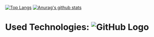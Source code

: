 [![Top Langs](https://github-readme-stats.vercel.app/api/top-langs/?username=cyla00&layout=compact&bg_color=1c201c&title_color=80ffd4&text_color=d0e5d7)](https://github.com/anuraghazra/github-readme-stats)
[![Anurag's github stats](https://github-readme-stats.vercel.app/api?username=cyla00&count_private=true&show_icons=true&&bg_color=1c201c&title_color=80ffd4&text_color=d0e5d7&icon_color=99ffcc)](https://github.com/anuraghazra/github-readme-stats)

# **Used Technologies:** ![GitHub Logo](https://media.giphy.com/media/Y3RpfxT7T7QU8/giphy.gif)












